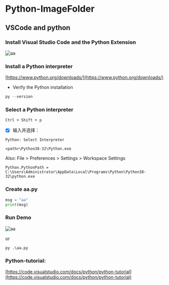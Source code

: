 # Python-ImageFolder

## VSCode and python

### Install Visual Studio Code and the Python Extension
![aa](https://code.visualstudio.com/assets/docs/python/tutorial/python-extension-marketplace.png)


### Install a Python interpreter

[https://www.python.org/downloads/](https://www.python.org/downloads/)

 - Verify the Python installation
``` python
py --version
```

### Select a Python interpreter
```
Ctrl + Shift + p
```
- [x] 输入并选择：
```
Python: Select Interpreter
```
```
<path>\Python38-32\Python.exe
```

Also:  File > Preferences > Settings >  Workspace Settings
```
Python.PythonPath = C:\Users\Administrator\AppData\Local\Programs\Python\Python38-32\python.exe
```

### Create aa.py
```python
msg = "aa"
print(msg)
```

### Run Demo

![aa](https://code.visualstudio.com/assets/docs/python/tutorial/run-python-file-in-terminal-button.png)

or
```
py .\aa.py
```

### Python-tutorial:
[https://code.visualstudio.com/docs/python/python-tutorial](https://code.visualstudio.com/docs/python/python-tutorial)